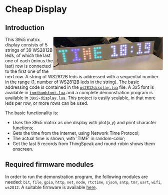 # Cheap Display
## Introduction
<img src="39x5display.jpg" width="350" align="right"> This 39x5 matrix display consists of 5 strings of 39 WS2812B leds, of which the last one of each (minus the last) row is connected to the first one of the next row. A string of WS2812B leds is addressed with a sequential number in the range (1, number of WS2812B leds in the string). The basic addressing code is contained in the [`ws2812display.lua`](ws2812display.lua) file. A 3x5 font is available in [`tomthumbfont.lua`](tomthumbfont.lua) and a complete demonstration program is available in [`39x5-display.lua`](39x5-display.lua). This project is easily scalable, in that more leds per row, or more rows can be used.

The basic functionality is:
* Uses the 39x5 matrix as one display with plot(x,y) and print character functions;
* Gets the time from the internet, using Network Time Protocol;
* The actual time is shown, with 'TIME' in random-color;
* Get the last 5 records from ThingSpeak and round-robin shows them onscreen.

## Required firmware modules
In order to run the demonstration program, the following modules are needed: `bit`, `file`, `gpio`, `http`, `net`, `node`, `rtctime`, `sjson`, `sntp`, `tmr`, `uart`, `wifi`, `ws2812`. A suitable firmware is available [here](nodemcu-13-modules-float.bin).
